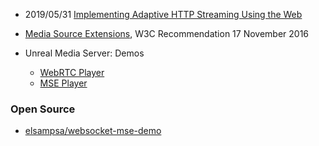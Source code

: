 


- 2019/05/31 [Implementing Adaptive HTTP Streaming Using the Web](https://medium.com/@toastui/implementing-adaptive-http-streaming-using-the-web-e2c12d46a38f)


- [Media Source Extensions](https://www.w3.org/TR/media-source/), W3C Recommendation 17 November 2016

- Unreal Media Server: Demos
    - [WebRTC Player](http://umediaserver.net/umediaserver/demohtml5WebRTCplayer.html)
    - [MSE Player](http://umediaserver.net/umediaserver/demohtml5MSEplayer.html)


### Open Source
- [elsampsa/websocket-mse-demo](https://github.com/elsampsa/websocket-mse-demo)
